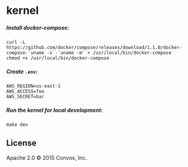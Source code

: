 # kernel

##### Install docker-compose:

```
curl -L https://github.com/docker/compose/releases/download/1.1.0/docker-compose-`uname -s`-`uname -m` > /usr/local/bin/docker-compose
chmod +x /usr/local/bin/docker-compose
```

##### Create `.env`:

```
AWS_REGION=us-east-1
AWS_ACCESS=foo
AWS_SECRET=bar
```

##### Run the kernel for local development:

`make dev`

## License

Apache 2.0 &copy; 2015 Convox, Inc.
